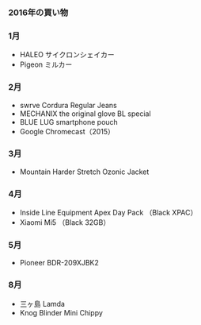 ### 2016年の買い物

### 1月

- HALEO サイクロンシェイカー
- Pigeon ミルカー

### 2月

- swrve Cordura Regular Jeans
- MECHANIX  the original glove BL special
- BLUE LUG smartphone pouch
- Google Chromecast（2015）


### 3月

- Mountain Harder Stretch Ozonic Jacket

### 4月

- Inside Line Equipment  Apex Day Pack （Black XPAC）
- Xiaomi Mi5 （Black 32GB）

### 5月

- Pioneer BDR-209XJBK2

### 8月

- 三ヶ島 Lamda
- Knog Blinder Mini Chippy